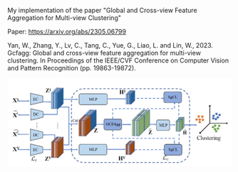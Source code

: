 My implementation of the paper "Global and Cross-view Feature Aggregation for Multi-view Clustering"

Paper: https://arxiv.org/abs/2305.06799

Yan, W., Zhang, Y., Lv, C., Tang, C., Yue, G., Liao, L. and Lin, W., 2023. Gcfagg: Global and cross-view feature aggregation for multi-view clustering. In Proceedings of the IEEE/CVF Conference on Computer Vision and Pattern Recognition (pp. 19863-19872).

![Alt text](https://github.com/Yagna24/GCFAgg/blob/main/GCFAgg.png)
